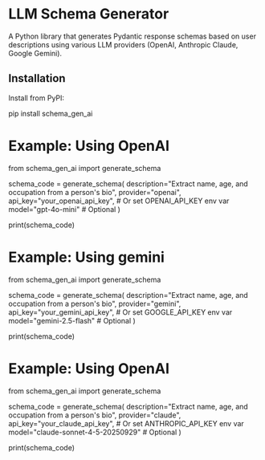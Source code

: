 # LLM Schema Generator

A Python library that generates Pydantic response schemas based on user descriptions using various LLM providers (OpenAI, Anthropic Claude, Google Gemini).

## Installation

Install from PyPI:

pip install schema_gen_ai

# Example: Using OpenAI

from schema_gen_ai import generate_schema

schema_code = generate_schema(
    description="Extract name, age, and occupation from a person's bio",
    provider="openai",
    api_key="your_openai_api_key",  # Or set OPENAI_API_KEY env var
    model="gpt-4o-mini"  # Optional
)

print(schema_code)


# Example: Using gemini

from schema_gen_ai import generate_schema

schema_code = generate_schema(
    description="Extract name, age, and occupation from a person's bio",
    provider="gemini",
    api_key="your_gemini_api_key",  # Or set GOOGLE_API_KEY env var
    model="gemini-2.5-flash"  # Optional
)

print(schema_code)


# Example: Using OpenAI

from schema_gen_ai import generate_schema

schema_code = generate_schema(
    description="Extract name, age, and occupation from a person's bio",
    provider="claude",
    api_key="your_claude_api_key",  # Or set ANTHROPIC_API_KEY env var
    model="claude-sonnet-4-5-20250929"  # Optional
)

print(schema_code)